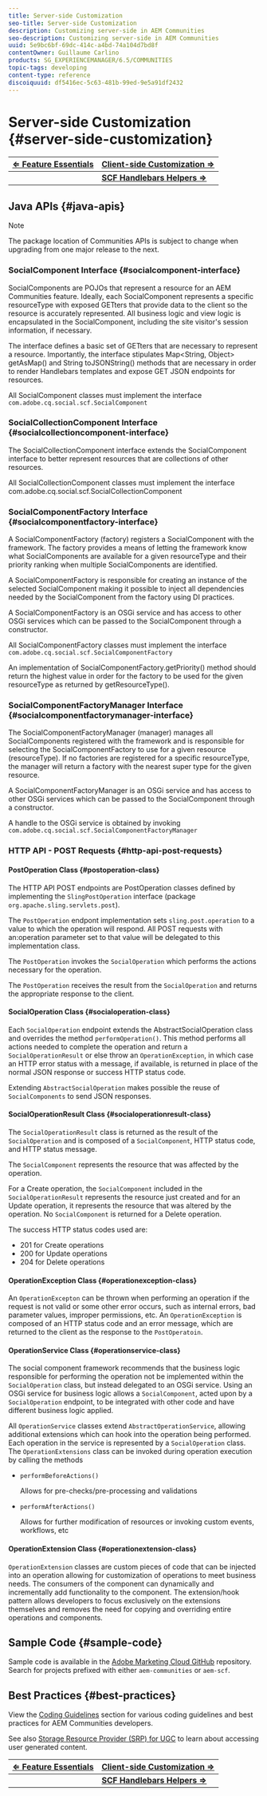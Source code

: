```yaml
---
title: Server-side Customization
seo-title: Server-side Customization
description: Customizing server-side in AEM Communities
seo-description: Customizing server-side in AEM Communities
uuid: 5e9bc6bf-69dc-414c-a4bd-74a104d7bd8f
contentOwner: Guillaume Carlino
products: SG_EXPERIENCEMANAGER/6.5/COMMUNITIES
topic-tags: developing
content-type: reference
discoiquuid: df5416ec-5c63-481b-99ed-9e5a91df2432
---
```


# Server-side Customization {#server-side-customization}

| **[⇐ Feature Essentials](essentials.md)** |**[Client-side Customization ⇒](client-customize.md)** |
|---|---|
|   |**[SCF Handlebars Helpers ⇒](handlebars-helpers.md)** |

## Java APIs {#java-apis}

>[!NOTE]
>
>The package location of Communities APIs is subject to change when upgrading from one major release to the next.

### SocialComponent Interface {#socialcomponent-interface}

SocialComponents are POJOs that represent a resource for an AEM Communities feature. Ideally, each SocialComponent represents a specific resourceType with exposed GETters that provide data to the client so the resource is accurately represented. All business logic and view logic is encapsulated in the SocialComponent, including the site visitor's session information, if necessary.

The interface defines a basic set of GETters that are necessary to represent a resource. Importantly, the interface stipulates Map&lt;String, Object&gt; getAsMap() and String toJSONString() methods that are necessary in order to render Handlebars templates and expose GET JSON endpoints for resources.

All SocialComponent classes must implement the interface `com.adobe.cq.social.scf.SocialComponent`

### SocialCollectionComponent Interface {#socialcollectioncomponent-interface}

The SocialCollectionComponent interface extends the SocialComponent interface to better represent resources that are collections of other resources.

All SocialCollectionComponent classes must implement the interface com.adobe.cq.social.scf.SocialCollectionComponent

### SocialComponentFactory Interface {#socialcomponentfactory-interface}

A SocialComponentFactory (factory) registers a SocialComponent with the framework. The factory provides a means of letting the framework know what SocialComponents are available for a given resourceType and their priority ranking when multiple SocialComponents are identified.

A SocialComponentFactory is responsible for creating an instance of the selected SocialComponent making it possible to inject all dependencies needed by the SocialComponent from the factory using DI practices.

A SocialComponentFactory is an OSGi service and has access to other OSGi services which can be passed to the SocialComponent through a constructor.

All SocialComponentFactory classes must implement the interface `com.adobe.cq.social.scf.SocialComponentFactory`

An implementation of SocialComponentFactory.getPriority() method should return the highest value in order for the factory to be used for the given resourceType as returned by getResourceType().

### SocialComponentFactoryManager Interface {#socialcomponentfactorymanager-interface}

The SocialComponentFactoryManager (manager) manages all SocialComponents registered with the framework and is responsible for selecting the SocialComponentFactory to use for a given resource (resourceType). If no factories are registered for a specific resourceType, the manager will return a factory with the nearest super type for the given resource.

A SocialComponentFactoryManager is an OSGi service and has access to other OSGi services which can be passed to the SocialComponent through a constructor.

A handle to the OSGi service is obtained by invoking `com.adobe.cq.social.scf.SocialComponentFactoryManager`

### HTTP API - POST Requests {#http-api-post-requests}

#### PostOperation Class {#postoperation-class}

The HTTP API POST endpoints are PostOperation classes defined by implementing the `SlingPostOperation` interface (package `org.apache.sling.servlets.post`).

The `PostOperation` endpont implementation sets `sling.post.operation` to a value to which the operation will respond. All POST requests with an:operation parameter set to that value will be delegated to this implementation class.

The `PostOperation` invokes the `SocialOperation` which performs the actions necessary for the operation.

The `PostOperation` receives the result from the `SocialOperation` and returns the appropriate response to the client.

#### SocialOperation Class {#socialoperation-class}

Each `SocialOperation` endpoint extends the AbstractSocialOperation class and overrides the method `performOperation()`. This method performs all actions needed to complete the operation and return a `SocialOperationResult` or else throw an `OperationException`, in which case an HTTP error status with a message, if available, is returned in place of the normal JSON response or success HTTP status code.

Extending `AbstractSocialOperation` makes possible the reuse of `SocialComponents` to send JSON responses.

#### SocialOperationResult Class {#socialoperationresult-class}

The `SocialOperationResult` class is returned as the result of the `SocialOperation` and is composed of a `SocialComponent`, HTTP status code, and HTTP status message.

The `SocialComponent` represents the resource that was affected by the operation.

For a Create operation, the `SocialComponent` included in the `SocialOperationResult` represents the resource just created and for an Update operation, it represents the resource that was altered by the operation. No `SocialComponent` is returned for a Delete operation.

The success HTTP status codes used are:

* 201 for Create operations
* 200 for Update operations
* 204 for Delete operations

#### OperationException Class {#operationexception-class}

An `OperationExcepton` can be thrown when performing an operation if the request is not valid or some other error occurs, such as internal errors, bad parameter values, improper permissions, etc. An `OperationException` is composed of an HTTP status code and an error message, which are returned to the client as the response to the `PostOperatoin`.

#### OperationService Class {#operationservice-class}

The social component framework recommends that the business logic responsible for performing the operation not be implemented within the `SocialOperation` class, but instead delegated to an OSGi service. Using an OSGi service for business logic allows a `SocialComponent`, acted upon by a `SocialOperation` endpoint, to be integrated with other code and have different business logic applied.

All `OperationService` classes extend `AbstractOperationService`, allowing additional extensions which can hook into the operation being performed. Each operation in the service is represented by a `SocialOperation` class. The `OperationExtensions` class can be invoked during operation execution by calling the methods

* `performBeforeActions()`
  
  Allows for pre-checks/pre-processing and validations
* `performAfterActions()`
  
  Allows for further modification of resources or invoking custom events, workflows, etc

#### OperationExtension Class {#operationextension-class}

`OperationExtension` classes are custom pieces of code that can be injected into an operation allowing for customization of operations to meet business needs. The consumers of the component can dynamically and incrementally add functionality to the component. The extension/hook pattern allows developers to focus exclusively on the extensions themselves and removes the need for copying and overriding entire operations and components.

## Sample Code {#sample-code}

Sample code is available in the [Adobe Marketing Cloud GitHub](https://github.com/Adobe-Marketing-Cloud) repository. Search for projects prefixed with either `aem-communities` or `aem-scf`.

## Best Practices {#best-practices}

View the [Coding Guidelines](code-guide.md) section for various coding guidelines and best practices for AEM Communities developers.

See also [Storage Resource Provider (SRP) for UGC](srp.md) to learn about accessing user generated content.

| **[⇐ Feature Essentials](essentials.md)** |**[Client-side Customization ⇒](client-customize.md)** |
|---|---|
|   |**[SCF Handlebars Helpers ⇒](handlebars-helpers.md)** |

